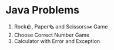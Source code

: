 # Java Problems

1. Rock🪨, Paper🗞️ and Scissors✂️ Game
2. Choose Correct Number Game
3. Calculator with Error and Exception